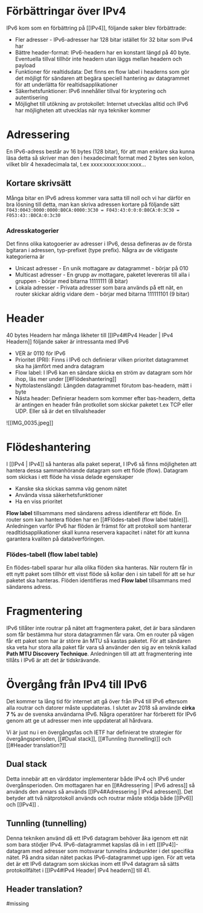 # Förbättringar över IPv4
IPv6 kom som en förbättring på [[IPv4]], följande saker blev förbättrade:
- Fler adresser - IPv6-adresser har 128 bitar istället för 32 bitar som IPv4 har
- Bättre header-format: IPv6-headern har en konstant längd på 40 byte. Eventuella tillval tillhör inte headern utan läggs mellan headern och payload
- Funktioner för realtidsdata: Det finns en flow label i headerns som gör det möjligt för sändaren att begära speciell hantering av datagrammet för att underlätta för realtidsapplikationer
- Säkerhetsfunktioner: IPv6 innehåller tillval för kryptering och autentisering
- Möjlighet till utökning av protokollet: Internet utvecklas alltid och IPv6 har möjligheten att utvecklas när nya tekniker kommer

# Adressering
En IPv6-adress består av 16 bytes (128 bitar), för att man enklare ska kunna läsa detta så skriver man den i hexadecimalt format med 2 bytes sen kolon, vilket blir 4 hexadecimala tal, t.ex xxxx:xxxx:xxxx:xxxx...

## Kortare skrivsätt
Många bitar en IPv6 adress kommer vara satta till noll och vi har därför en bra lösning till detta, man kan skriva adressen kortare på följande sätt
`F043:0043:0000:0000:B0CA:0000:3C30 = F043:43:0:0:0:B0CA:0:3C30 = F053:43::B0CA:0:3c30`

### Adresskatogerier
Det finns olika katogoerier av adresser i IPv6, dessa defineras av de första bgitaran i adressen, typ-prefixet (type prefix). Några av de viktigaste kategorierna är 
- Unicast adresser - En unik mottagare av datagrammet - börjar på 010
- Multicast adresser - En grupp av mottagare, paketet levereras till alla i gruppen - börjar med bitarna 11111111 (8 bitar)
- Lokala adresser - Privata adresser som bara används på ett nät, en router skickar aldrig vidare dem - börjar med bitarna 111111101 (9 bitar)

# Header
40 bytes
Headern har många likheter till [[IPv4#IPv4 Header | IPv4 Headern]] följande saker är intressanta med IPv6
- VER är 0110 för IPv6
- Prioritet (PRI): Finns i IPv6 och definierar vilken prioritet datagrammet ska ha jämfört med andra datagram
- Flow label: I IPv6 kan en sändare skicka en ström av datagram som hör ihop, läs mer under [[#Flödeshantering]]
- Nyttolastenslängd: Längden datagrammet förutom bas-headern, mätt i byte
- Nästa header: Definierar headern som kommer efter bas-headern, detta är antingen en header från protkollet som skickar paketet t.ex TCP eller UDP. Eller så är det en tillvalsheader

![[IMG_0035.jpeg]]

# Flödeshantering
I [[IPv4 | IPv4]] så hanteras alla paket seperat, I IPv6 så finns möjligheten att hantera dessa sammanhörande datagram som ett flöde (flow). Datagram som skickas i ett flöde ha vissa delade egenskaper
- Kanske ska skickas samma väg genom nätet
- Använda vissa säkerhetsfunktioner
- Ha en viss prioritet

**Flow label** tillsammans med sändarens adress idientiferar ett flöde. En router som kan hantera flöden har en [[#Flödes-tabell (flow label table)]]. Anledningen varför IPv6 har flöden är främst för att protokoll som hanterar readltidsapplikationer skall kunna reservera kapacitet i nätet för att kunna garantera kvaliten på dataöverföringen.



### Flödes-tabell (flow label table)
En flödes-tabell sparar hur alla olika flöden ska hanteras. När routern får in ett nytt paket som tillhör ett visst flöde så kollar den i sin tabell för att se hur paketet ska hanteras. Flöden identifieras med **Flow label** tillsammans med sändarens adress.

# Fragmentering
IPv6 tillåter inte routrar på nätet att fragmentera paket, det är bara sändaren som får bestämma hur stora datagrammen får vara. Om en router på vägen får ett paket som har är större än MTU så kastas paketet. För att sändaren ska veta hur stora alla paket får vara så använder den sig av en teknik kallad **Path MTU Discovery Technique**. Anledningen till att att fragmentering inte tillåts i IPv6 är att det är tidskrävande.

# Övergång från IPv4 till IPv6
Det kommer ta lång tid för internet att gå över från IPv4 till IPv6 eftersom alla routrar och datorer måste uppdateras. I slutet av 2018 så använde **cirka 7 %** av de svenska användarna IPv6. Några operatörer har förberett för IPv6 genom att ge ut adresser men inte uppdaterat all hårdvara.

Vi är just nu i en övergångsfas och IETF har definierat tre strategier för övergångsperioden, [[#Dual stack]], [[#Tunnling (tunnelling)]] och [[#Header translation?]]

## Dual stack
Detta innebär att en värddator implementerar både IPv4 och IPv6 under övergånsperioden. Om mottagaren har en [[#Adressering | IPv6 adress]] så används den annars så används [[IPv4#Adressering | IPv4 adressen]]. Det betyder att två nätprotokoll används och routrar måste stödja både [[IPv6]] och [[IPv4]] .



## Tunnling (tunnelling)
Denna tekniken använd då ett IPv6 datagram behöver åka igenom ett nät som bara stödjer IPv4. IPv6-datagrammet kapslas då in i ett [[IPv4]]-datagram med adresser som motsvarar tunnelns ändpunkter i det specifika nätet. På andra sidan nätet packas IPv6-datagrammet upp igen. För att veta det är ett IPv6 datagram som skickas inom ett IPv4 datagram så sätts protokollfältet i [[IPv4#IPv4 Header| IPv4 headern]] till 41.

## Header translation?
#missing

